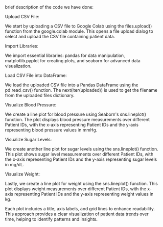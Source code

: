 brief description of the code we have done:

Upload CSV File:

We start by uploading a CSV file to Google Colab using the files.upload() function from the google.colab module. This opens a file upload dialog to select and upload the CSV file containing patient data.

Import Libraries:

We import essential libraries: pandas for data manipulation, matplotlib.pyplot for creating plots, and seaborn for advanced data visualization.

Load CSV File into DataFrame:

We load the uploaded CSV file into a Pandas DataFrame using the pd.read_csv() function. The next(iter(uploaded)) is used to get the filename from the uploaded files dictionary.

Visualize Blood Pressure:

We create a line plot for blood pressure using Seaborn's sns.lineplot() function. The plot displays blood pressure measurements over different Patient IDs, with the x-axis representing Patient IDs and the y-axis representing blood pressure values in mmHg.

Visualize Sugar Levels:

We create another line plot for sugar levels using the sns.lineplot() function. This plot shows sugar level measurements over different Patient IDs, with the x-axis representing Patient IDs and the y-axis representing sugar levels in mg/dL.

Visualize Weight:

Lastly, we create a line plot for weight using the sns.lineplot() function. This plot displays weight measurements over different Patient IDs, with the x-axis representing Patient IDs and the y-axis representing weight values in kg.

Each plot includes a title, axis labels, and grid lines to enhance readability. This approach provides a clear visualization of patient data trends over time, helping to identify patterns and insights.
